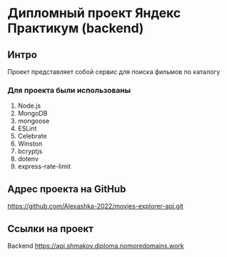 # Дипломный проект Яндекс Практикум (backend)

## Интро
Проект представляет собой сервис для поиска фильмов по каталогу

### Для проекта были использованы 
1. Node.js
2. MongoDB
3. mongoose
4. ESLint
5. Celebrate
6. Winston
7. bcryptjs
8. dotenv
9. express-rate-limit

## Адрес проекта на GitHub
https://github.com/Alexashka-2022/movies-explorer-api.git

## Ссылки на проект

Backend https://api.shmakov.diploma.nomoredomains.work
